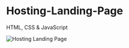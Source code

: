 # Hosting-Landing-Page
HTML, CSS & JavaScript

![Hosting Landing Page](https://user-images.githubusercontent.com/90946899/225819828-ba032fde-c64a-43cb-9119-3bb17720778a.png)
